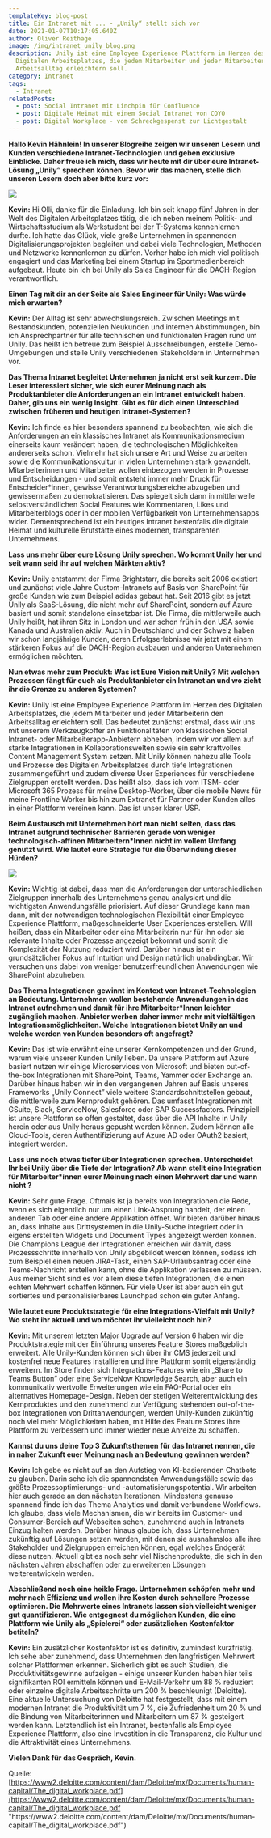 ```yaml
---
templateKey: blog-post
title: Ein Intranet mit ... - „Unily“ stellt sich vor
date: 2021-01-07T10:17:05.640Z
author: Oliver Reithage
image: /img/intranet_unily_blog.png
description: Unily ist eine Employee Experience Plattform im Herzen des
  Digitalen Arbeitsplatzes, die jedem Mitarbeiter und jeder Mitarbeiterin den
  Arbeitsalltag erleichtern soll.
category: Intranet
tags:
  - Intranet
relatedPosts:
  - post: Social Intranet mit Linchpin für Confluence
  - post: Digitale Heimat mit einem Social Intranet von COYO
  - post: Digital Workplace - vom Schreckgespenst zur Lichtgestalt
---
```

**Hallo Kevin Hähnlein! In unserer Blogreihe zeigen wir unseren Lesern und Kunden verschiedene Intranet-Technologien und geben exklusive Einblicke. Daher freue ich mich, dass wir heute mit dir über eure Intranet-Lösung „Unily” sprechen können. Bevor wir das machen, stelle dich unseren Lesern doch aber bitte kurz vor:**

![](/img/unily-kevin.png)

**Kevin:** Hi Olli, danke für die Einladung. Ich bin seit knapp fünf Jahren in der Welt des Digitalen Arbeitsplatzes tätig, die ich neben meinem Politik- und Wirtschaftsstudium als Werkstudent bei der T-Systems kennenlernen durfte. Ich hatte das Glück, viele große Unternehmen in spannenden Digitalisierungsprojekten begleiten und dabei viele Technologien, Methoden und Netzwerke kennenlernen zu dürfen. Vorher habe ich mich viel politisch engagiert und das Marketing bei einem Startup im Sportmedienbereich aufgebaut. Heute bin ich bei Unily als Sales Engineer für die DACH-Region verantwortlich.

**Einen Tag mit dir an der Seite als Sales Engineer für Unily: Was würde mich erwarten?**

**Kevin:** Der Alltag ist sehr abwechslungsreich. Zwischen Meetings mit Bestandskunden, potenziellen Neukunden und internen Abstimmungen, bin ich Ansprechpartner für alle technischen und funktionalen Fragen rund um Unily. Das heißt ich betreue zum Beispiel Ausschreibungen, erstelle Demo-Umgebungen und stelle Unily verschiedenen Stakeholdern in Unternehmen vor.

**Das Thema Intranet begleitet Unternehmen ja nicht erst seit kurzem. Die Leser interessiert sicher, wie sich eurer Meinung nach als Produktanbieter die Anforderungen an ein Intranet entwickelt haben. Daher, gib uns ein wenig Insight. Gibt es für dich einen Unterschied zwischen früheren und heutigen Intranet-Systemen?**

**Kevin:** Ich finde es hier besonders spannend zu beobachten, wie sich die Anforderungen an ein klassisches Intranet als Kommunikationsmedium einerseits kaum verändert haben, die technologischen Möglichkeiten andererseits schon. Vielmehr hat sich unsere Art und Weise zu arbeiten sowie die Kommunikationskultur in vielen Unternehmen stark gewandelt. Mitarbeiterinnen und Mitarbeiter wollen einbezogen werden in Prozesse und Entscheidungen - und somit entsteht immer mehr Druck für Entscheider*innen, gewisse Verantwortungsbereiche abzugeben und gewissermaßen zu demokratisieren. Das spiegelt sich dann in mittlerweile selbstverständlichen Social Features wie Kommentaren, Likes und Mitarbeiterblogs oder in der mobilen Verfügbarkeit von Unternehmensapps wider. Dementsprechend ist ein heutiges Intranet bestenfalls die digitale Heimat und kulturelle Brutstätte eines modernen, transparenten Unternehmens.

**Lass uns mehr über eure Lösung Unily sprechen. Wo kommt Unily her und seit wann seid ihr auf welchen Märkten aktiv?**

**Kevin:** Unily entstammt der Firma Brightstarr, die bereits seit 2006 existiert und zunächst viele Jahre Custom-Intranets auf Basis von SharePoint für große Kunden wie zum Beispiel adidas gebaut hat. Seit 2016 gibt es jetzt Unily als SaaS-Lösung, die nicht mehr auf SharePoint, sondern auf Azure basiert und somit standalone einsetzbar ist. Die Firma, die mittlerweile auch Unily heißt, hat ihren Sitz in London und war schon früh in den USA sowie Kanada und Australien aktiv. Auch in Deutschland und der Schweiz haben wir schon langjährige Kunden, deren Erfolgserlebnisse wir jetzt mit einem stärkeren Fokus auf die DACH-Region ausbauen und anderen Unternehmen ermöglichen möchten.

**Nun etwas mehr zum Produkt: Was ist Eure Vision mit Unily? Mit welchen Prozessen fängt für euch als Produktanbieter ein Intranet an und wo zieht ihr die Grenze zu anderen Systemen?**

**Kevin:** Unily ist eine Employee Experience Plattform im Herzen des Digitalen Arbeitsplatzes, die jedem Mitarbeiter und jeder Mitarbeiterin den Arbeitsalltag erleichtern soll. Das bedeutet zunächst erstmal, dass wir uns mit unserem Werkzeugkoffer an Funktionalitäten von klassischen Social Intranet- oder Mitarbeiterapp-Anbietern abheben, indem wir vor allem auf starke Integrationen in Kollaborationswelten sowie ein sehr kraftvolles Content Management System setzen. Mit Unily können nahezu alle Tools und Prozesse des Digitalen Arbeitsplatzes durch tiefe Integrationen zusammengeführt und zudem diverse User Experiences für verschiedene Zielgruppen erstellt werden. Das heißt also, dass ich vom ITSM- oder Microsoft 365 Prozess für meine Desktop-Worker, über die mobile News für meine Frontline Worker bis hin zum Extranet für Partner oder Kunden alles in einer Plattform vereinen kann. Das ist unser klarer USP.

**Beim Austausch mit Unternehmen hört man nicht selten, dass das Intranet aufgrund technischer Barrieren gerade von weniger technologisch-affinen Mitarbeitern*Innen nicht im vollem Umfang genutzt wird. Wie lautet eure Strategie für die Überwindung dieser Hürden?**

![](/img/unily_03.png)

**Kevin:** Wichtig ist dabei, dass man die Anforderungen der unterschiedlichen Zielgruppen innerhalb des Unternehmens genau analysiert und die wichtigsten Anwendungsfälle priorisiert. Auf dieser Grundlage kann man dann, mit der notwendigen technologischen Flexibilität einer Employee Experience Plattform, maßgeschneiderte User Experiences erstellen. Will heißen, dass ein Mitarbeiter oder eine Mitarbeiterin nur für ihn oder sie relevante Inhalte oder Prozesse angezeigt bekommt und somit die Komplexität der Nutzung reduziert wird. Darüber hinaus ist ein grundsätzlicher Fokus auf Intuition und Design natürlich unabdingbar. Wir versuchen uns dabei von weniger benutzerfreundlichen Anwendungen wie SharePoint abzuheben.

**Das Thema Integrationen gewinnt im Kontext von Intranet-Technologien an Bedeutung. Unternehmen wollen bestehende Anwendungen in das Intranet aufnehmen und damit für ihre Mitarbeiter*Innen leichter zugänglich machen. Anbieter werben daher immer mehr mit vielfältigen Integrationsmöglichkeiten. Welche Integrationen bietet Unily an und welche** **werden von Kunden besonders oft angefragt?**

**Kevin:** Das ist wie erwähnt eine unserer Kernkompetenzen und der Grund, warum viele unserer Kunden Unily lieben. Da unsere Plattform auf Azure basiert nutzen wir einige Microservices von Microsoft und bieten out-of-the-box Integrationen mit SharePoint, Teams, Yammer oder Exchange an. Darüber hinaus haben wir in den vergangenen Jahren auf Basis unseres Frameworks „Unily Connect” viele weitere Standardschnittstellen gebaut, die mittlerweile zum Kernprodukt gehören. Das umfasst Integrationen mit GSuite, Slack, ServiceNow, Salesforce oder SAP Successfactors. Prinzipiell ist unsere Plattform so offen gestaltet, dass über die API Inhalte in Unily herein oder aus Unily heraus gepusht werden können. Zudem können alle Cloud-Tools, deren Authentifizierung auf Azure AD oder OAuth2 basiert, integriert werden.

**Lass uns noch etwas tiefer über Integrationen sprechen. Unterscheidet Ihr bei Unily über die Tiefe der Integration? Ab wann stellt eine Integration für Mitarbeiter*innen eurer Meinung nach einen Mehrwert dar und wann nicht ?**

**Kevin:** Sehr gute Frage. Oftmals ist ja bereits von Integrationen die Rede, wenn es sich eigentlich nur um einen Link-Absprung handelt, der einen anderen Tab oder eine andere Applikation öffnet. Wir bieten darüber hinaus an, dass Inhalte aus Drittsystemen in die Unily-Suche integriert oder in eigens erstellten Widgets und Document Types angezeigt werden können. Die Champions League der Integrationen erreichen wir damit, dass Prozessschritte innerhalb von Unily abgebildet werden können, sodass ich zum Beispiel einen neuen JIRA-Task, einen SAP-Urlaubsantrag oder eine Teams-Nachricht erstellen kann, ohne die Applikation verlassen zu müssen. Aus meiner Sicht sind es vor allem diese tiefen Integrationen, die einen echten Mehrwert schaffen können. Für viele User ist aber auch ein gut sortiertes und personalisierbares Launchpad schon ein guter Anfang.

**Wie lautet eure Produktstrategie für eine Integrations-Vielfalt mit Unily? Wo steht ihr aktuell und wo möchtet ihr vielleicht noch hin?**

**Kevin:** Mit unserem letzten Major Upgrade auf Version 6 haben wir die Produktstrategie mit der Einführung unseres Feature Stores maßgeblich erweitert. Alle Unily-Kunden können sich über ihr CMS jederzeit und kostenfrei neue Features installieren und ihre Plattform somit eigenständig erweitern. Im Store finden sich Integrations-Features wie ein „Share to Teams Button“ oder eine ServiceNow Knowledge Search, aber auch ein kommunikativ wertvolle Erweiterungen wie ein FAQ-Portal oder ein alternatives Homepage-Design. Neben der stetigen Weiterentwicklung des Kernproduktes und den zunehmend zur Verfügung stehenden out-of-the-box Integrationen von Drittanwendungen, werden Unily-Kunden zukünftig noch viel mehr Möglichkeiten haben, mit Hilfe des Feature Stores ihre Plattform zu verbessern und immer wieder neue Anreize zu schaffen.

**Kannst du uns deine Top 3 Zukunftsthemen für das Intranet nennen, die in naher Zukunft euer Meinung nach an Bedeutung gewinnen werden?**

**Kevin:** Ich gebe es nicht auf an den Aufstieg von KI-basierenden Chatbots zu glauben. Darin sehe ich die spannendsten Anwendungsfälle sowie das größte Prozessoptimierungs- und -automatisierungspotential. Wir arbeiten hier auch gerade an den nächsten Iterationen. Mindestens genauso spannend finde ich das Thema Analytics und damit verbundene Workflows. Ich glaube, dass viele Mechanismen, die wir bereits im Customer- und Consumer-Bereich auf Webseiten sehen, zunehmend auch in Intranets Einzug halten werden. Darüber hinaus glaube ich, dass Unternehmen zukünftig auf Lösungen setzen werden, mit denen sie ausnahmslos alle ihre Stakeholder und Zielgruppen erreichen können, egal welches Endgerät diese nutzen. Aktuell gibt es noch sehr viel Nischenprodukte, die sich in den nächsten Jahren abschaffen oder zu erweiterten Lösungen weiterentwickeln werden.

**Abschließend noch eine heikle Frage. Unternehmen schöpfen mehr und mehr nach Effizienz und wollen ihre Kosten durch schnellere Prozesse optimieren. Die Mehrwerte eines Intranets lassen sich vielleicht weniger gut quantifizieren. Wie entgegnest du möglichen Kunden, die eine Plattform wie Unily als „Spielerei“ oder zusätzlichen Kostenfaktor betiteln?**

**Kevin:** Ein zusätzlicher Kostenfaktor ist es definitiv, zumindest kurzfristig. Ich sehe aber zunehmend, dass Unternehmen den langfristigen Mehrwert solcher Plattformen erkennen. Sicherlich gibt es auch Studien, die Produktivitätsgewinne aufzeigen - einige unserer Kunden haben hier teils signifikanten ROI ermitteln können und E-Mail-Verkehr um 88 % reduziert oder einzelne digitale Arbeitsschritte um 200 % beschleunigt (Deloitte). Eine aktuelle Untersuchung von Deloitte hat festgestellt, dass mit einem modernen Intranet die Produktivität um 7 %, die Zufriedenheit um 20 % und die Bindung von Mitarbeiterinnen und Mitarbeitern um 87 % gesteigert werden kann. Letztendlich ist ein Intranet, bestenfalls als Employee Experience Plattform, also eine Investition in die Transparenz, die Kultur und die Attraktivität eines Unternehmens.

**Vielen Dank für das Gespräch, Kevin.**

Quelle: [https://www2.deloitte.com/content/dam/Deloitte/mx/Documents/human-capital/The_digital_workplace.pdf](https://www2.deloitte.com/content/dam/Deloitte/mx/Documents/human-capital/The_digital_workplace.pdf "https\://www2.deloitte.com/content/dam/Deloitte/mx/Documents/human-capital/The_digital_workplace.pdf")